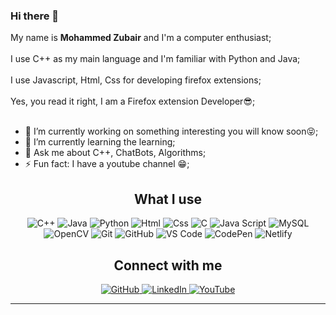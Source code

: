 ### Hi there 👋

My name is **Mohammed Zubair** and I'm a computer enthusiast;</br></br>
I use C++ as my main language and I'm familiar with Python and Java;</br></br>
I use Javascript, Html, Css for developing firefox extensions;</br></br>
Yes, you read it right, I am a Firefox extension Developer😎;</br></br>



- 🔭 I’m currently working on something interesting you will know soon😝;</br>
- 🌱 I’m currently learning the learning;</br>
- 💬 Ask me about C++, ChatBots, Algorithms; </br>
- ⚡ Fun fact: I have a youtube channel 😁;</br>


<h2 align="center">What I use</h2>

<p align="center">
    <img src="https://img.shields.io/badge/-C++-00599C?style=for-the-badge&logo=c%2B%2B&logoColor=white" alt="C++">
    <img src="https://img.shields.io/badge/-Java-FFA500?style=for-the-badge&logo=oracle-java&logoColor=white" alt="Java">
    <img src="https://img.shields.io/badge/python-3670A0?style=for-the-badge&logo=python&logoColor=ffdd54" alt="Python">
    <img src="https://img.shields.io/badge/html5-%23E34F26.svg?style=for-the-badge&logo=html5&logoColor=white" alt="Html">
    <img src="https://img.shields.io/badge/css3-%231572B6.svg?style=for-the-badge&logo=css3&logoColor=white" alt="Css">
    <img src="https://img.shields.io/badge/c-%2300599C.svg?style=for-the-badge&logo=c&logoColor=white" alt="C">
    <img src="https://img.shields.io/badge/-JavaScript-F7DF1E?style=for-the-badge&logo=javascript&logoColor=white" alt="Java Script">
    <img src="https://img.shields.io/badge/-MySQL-4479A1?style=for-the-badge&logo=mysql&logoColor=white" alt="MySQL">
    <img src="https://img.shields.io/badge/opencv-%23white.svg?style=for-the-badge&logo=opencv&logoColor=white" alt="OpenCV">
    <img src="https://img.shields.io/badge/-Git-F05032?style=for-the-badge&logo=git&logoColor=white" alt="Git">
    <img src="https://img.shields.io/badge/-Github-181717?style=for-the-badge&logo=github&logoColor=white" alt="GitHub">
    <img src="https://img.shields.io/badge/-VS_Code-007ACC?style=for-the-badge&logo=visual-studio-code&logoColor=white" alt="VS Code">
    <img src="https://img.shields.io/badge/CodePen-white?style=for-the-badge&logo=codepen&logoColor=black" alt="CodePen">
    <img src="https://img.shields.io/badge/netlify-%23000000.svg?style=for-the-badge&logo=netlify&logoColor=#00C7B7" alt="Netlify">
</p>


<h2 align="center">Connect with me</h2>

<p align="center">
    <a href="https://github.com/Mohammed535-o" target="_blank">
        <img src="https://img.shields.io/badge/-Github-181717?&logo=github&logoColor=white&style=for-the-badge" alt="GitHub">
    </a>
    <a href="https://www.linkedin.com/in/mohammed-zubair-74734a202/" target="_blank">
        <img src="https://img.shields.io/badge/-LinkedIn-0077B5?logo=linkedin&logoColor=white&style=for-the-badge" alt="LinkedIn">
    </a>
    <a href="https://www.youtube.com/channel/UCh0Yh0qMiJQ0KjIZWXtSTYw" target="_blank">
        <img src="https://img.shields.io/badge/-YouTube-FF0000?logo=youtube&logoColor=white&style=for-the-badge" alt="YouTube">
    </a>
</p>

---
